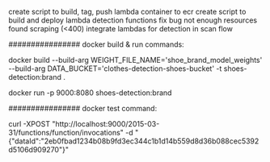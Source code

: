 create script to build, tag, push lambda container to ecr
create script to build and deploy lambda detection functions
fix bug not enough resources found scraping (<400)
integrate lambdas for detection in scan flow

################  docker build & run commands:

docker build --build-arg WEIGHT_FILE_NAME='shoe_brand_model_weights'
--build-arg DATA_BUCKET='clothes-detection-shoes-bucket' -t shoes-detection:brand .

docker run -p 9000:8080 shoes-detection:brand

################ docker test command:

curl -XPOST "http://localhost:9000/2015-03-31/functions/function/invocations" -d "{\"dataId\":\"2eb0fbad1234b08b9fd3ec344c1b1d14b559d8d36b088cec5392d5106d909270\"}"